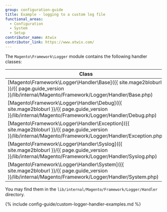 ```yaml
---
group: configuration-guide
title: Example - logging to a custom log file
functional_areas:
  - Configuration
  - System
  - Setup
contributor_name: Atwix
contributor_link: https://www.atwix.com/
---
```


The `Magento\Framework\Logger` module contains the following handler classes:

| Class | Log file |
| ----- | -------- |
| [Magento\Framework\Logger\Handler\Base]({{ site.mage2bloburl }}/{{ page.guide_version }}/lib/internal/Magento/Framework/Logger/Handler/Base.php) | - |
| [Magento\Framework\Logger\Handler\Debug]({{ site.mage2bloburl }}/{{ page.guide_version }}/lib/internal/Magento/Framework/Logger/Handler/Debug.php) | `/var/log/debug.log` |
| [Magento\Framework\Logger\Handler\Exception]({{ site.mage2bloburl }}/{{ page.guide_version }}/lib/internal/Magento/Framework/Logger/Handler/Exception.php) | `/var/log/exception.log` |
| [Magento\Framework\Logger\Handler\Syslog]({{ site.mage2bloburl }}/{{ page.guide_version }}/lib/internal/Magento/Framework/Logger/Handler/Syslog.php) | - |
| [Magento\Framework\Logger\Handler\System]({{ site.mage2bloburl }}/{{ page.guide_version }}/lib/internal/Magento/Framework/Logger/Handler/System.php) | `/var/log/system.log` |

You may find them in the `lib/internal/Magento/Framework/Logger/Handler` directory.

{% include config-guide/custom-logger-handler-examples.md %}

